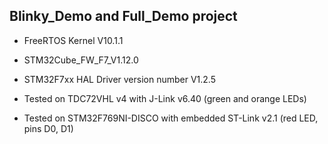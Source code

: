 ## Blinky_Demo and Full_Demo project

 * FreeRTOS Kernel V10.1.1
 * STM32Cube_FW_F7_V1.12.0
 * STM32F7xx HAL Driver version number V1.2.5

 * Tested on TDC72VHL v4 with J-Link v6.40 (green and orange LEDs)
 * Tested on STM32F769NI-DISCO with embedded ST-Link v2.1 (red LED, pins D0, D1)
